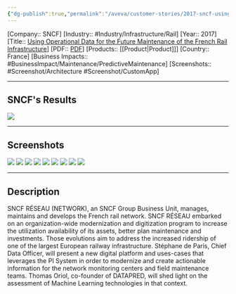 ```yaml
---
{"dg-publish":true,"permalink":"/aveva/customer-stories/2017-sncf-using-operational-data-for-the-future-maintenance-of-the-french-rail-infrastructure/","dgPassFrontmatter":true}
---
```


[Company:: SNCF]
[Industry:: #Industry/Infrastructure/Rail]
[Year:: 2017]
[Title:: [Using Operational Data for the Future Maintenance of the French Rail Infrastructure](https://resources.osisoft.com/presentations/using-operational-data-for-the-future-maintenance-of-the-french-rail-infrastructure/)]
[PDF:: [PDF](https://cdn.osisoft.com/osi/presentations/2017-uc-emea-london/UC17EU-D2TR04-SNCF-deParis-UsingDataFutureMaintenanceFrenchRail.pdf)]
[Products:: [[Product\|Product]]]
[Country:: France]
[Business Impacts:: #BusinessImpact/Maintenance/PredictiveMaintenance]
[Screenshots:: #Screenshot/Architecture #Screenshot/CustomApp]

---
## SNCF's Results
![](https://i.imgur.com/kweLISt.png)

---
## Screenshots
![](https://i.imgur.com/JxCeKDO.png)
![](https://i.imgur.com/XMf07La.png)
![](https://i.imgur.com/NqJ0a4j.png)
![](https://i.imgur.com/UtATVCt.png)
![](https://i.imgur.com/y7qGlgX.png)
![](https://i.imgur.com/QlEmvrw.png)
![](https://i.imgur.com/0wxrDJH.png)
![](https://i.imgur.com/LtAXHIm.png)
![](https://i.imgur.com/icfcbtk.png)

---
## Description
SNCF RÉSEAU (NETWORK), an SNCF Group Business Unit, manages, maintains and develops the French rail network. SNCF RÉSEAU embarked on an organization-wide modernization and digitization program to increase the utilization availability of its assets, better plan maintenance and investments. Those evolutions aim to address the increased ridership of one of the largest European railway infrastructure. Stéphane de Paris, Chief Data Officer, will present a new digital platform and uses-cases that leverages the PI System in order to modernize and create actionable information for the network monitoring centers and field maintenance teams. Thomas Oriol, co-founder of DATAPRED, will shed light on the assessment of Machine Learning technologies in that context.